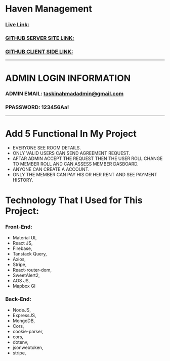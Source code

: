 # Haven Management

### [Live Link:](https://haven-management.web.app/ "WEB LINK")

### [GITHUB SERVER SITE LINK:](https://github.com/taskinahmadalfaruqe/havenManagementServer "GITHUB SERVER SITE LINK")

### [GITHUB CLIENT SIDE LINK:](https://github.com/taskinahmadalfaruqe/havenManagement "GITHUB CLIENT SIDE LINK")
---
# ADMIN LOGIN INFORMATION
### ADMIN EMAIL: taskinahmadadmin@gmail.com
### PPASSWORD: 123456Aa!
---
# Add 5 Functional In My Project
* EVERYONE SEE ROOM DETAILS.
* ONLY VALID USERS CAN SEND AGREEMENT REQUEST.
* AFTAR ADMIN ACCEPT THE REQUEST THEN THE USER ROLL CHANGE TO MEMBER ROLL AND CAN ASSESS MEMBER DASBOARD.
* ANYONE CAN CREATE A ACCOUNT.
* ONLY THE MEMBER CAN PAY HIS OR HER RENT AND SEE PAYMENT HISTORY.

# Technology That I Used for This Project:
### Front-End:
* Material UI,
* React JS,
* Firebase,
* Tanstack Query,
* Axios,
* Stripe,
* React-router-dom,
* SweetAlert2,
* AOS JS,
* Mapbox Gl

### Back-End:
* NodeJS,
* ExpressJS,
* MongoDB,
* Cors,
* cookie-parser,
* cors,
* dotenv,
* jsonwebtoken,
* stripe,
